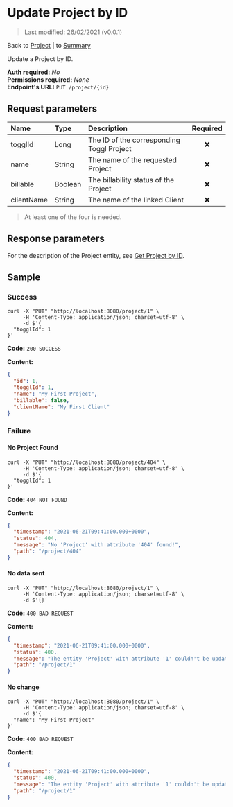 # Update Project by ID

> Last modified: 26/02/2021 (v0.0.1)

Back to [Project](../Project.md) | to [Summary](../../README.md)

Update a Project by ID.

**Auth required:** _No_  
**Permissions required:** _None_  
**Endpoint's URL:** `PUT /project/{id}`

## Request parameters

| Name | Type | Description | Required |
|:--|:--|:--|:--:|
| togglId | Long | The ID of the corresponding Toggl Project | ❌ |
| name | String | The name of the requested Project | ❌ |
| billable | Boolean | The billability status of the Project | ❌ |
| clientName | String | The name of the linked Client | ❌ |

> At least one of the four is needed.

## Response parameters

For the description of the Project entity, see [Get Project by ID](Get-Project-by-ID.md).

## Sample

### Success

```shell
curl -X "PUT" "http://localhost:8080/project/1" \
     -H 'Content-Type: application/json; charset=utf-8' \
     -d $'{
  "togglId": 1
}'
```

**Code:** `200 SUCCESS`

**Content:**

```json
{
  "id": 1,
  "togglId": 1,
  "name": "My First Project",
  "billable": false,
  "clientName": "My First Client"
}
```

### Failure

#### No Project Found

```shell
curl -X "PUT" "http://localhost:8080/project/404" \
     -H 'Content-Type: application/json; charset=utf-8' \
     -d $'{
  "togglId": 1
}'
```

**Code:** `404 NOT FOUND`

**Content:**

```json
{
  "timestamp": "2021-06-21T09:41:00.000+0000",
  "status": 404,
  "message": "No 'Project' with attribute '404' found!",
  "path": "/project/404"
}
```

#### No data sent

```shell
curl -X "PUT" "http://localhost:8080/project/1" \
     -H 'Content-Type: application/json; charset=utf-8' \
     -d $'{}'
```

**Code:** `400 BAD REQUEST`

**Content:**

```json
{
  "timestamp": "2021-06-21T09:41:00.000+0000",
  "status": 400,
  "message": "The entity 'Project' with attribute '1' couldn't be updated! Nothing was sent in the body.",
  "path": "/project/1"
}
```

#### No change

```shell
curl -X "PUT" "http://localhost:8080/project/1" \
     -H 'Content-Type: application/json; charset=utf-8' \
     -d $'{
  "name": "My First Project"
}'
```

**Code:** `400 BAD REQUEST`

**Content:**

```json
{
  "timestamp": "2021-06-21T09:41:00.000+0000",
  "status": 400,
  "message": "The entity 'Project' with attribute '1' couldn't be updated! Please check the changes you've made.",
  "path": "/project/1"
}
```